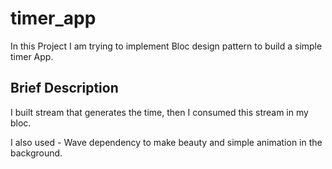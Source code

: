 # timer_app

In this Project I am trying to implement Bloc design pattern to build a simple timer App.


## Brief Description

I built stream that generates the time, then I consumed this stream in my bloc.

I also used - Wave dependency to make beauty and simple animation in the background.
